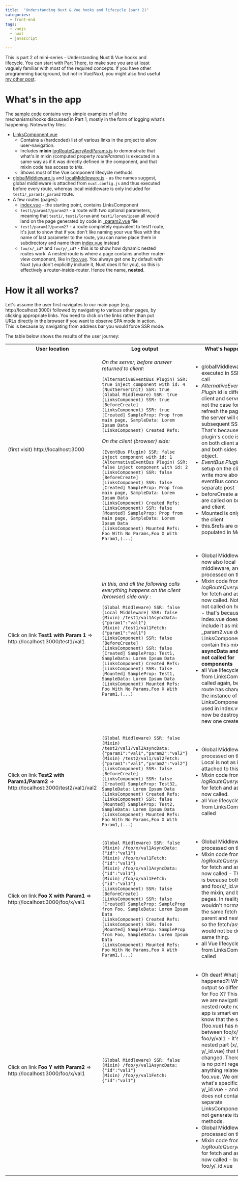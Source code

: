 ```yaml
---
title:  "Understanding Nuxt & Vue hooks and lifecycle (part 2)"
categories:
  - front-end
tags: 
  - vuejs
  - nuxt
  - javascript

---
```


This is part 2 of mini-series - Understanding Nuxt & Vue hooks and lifecycle. You can start with [Part 1 here](https://tech.onestopbeauty.online/front-end/understanding-nuxt-vue-hooks-and-lifecycle-part1/), to make sure you are at least vaguely familiar with most of the required concepts. If you have other programming background, but not in Vue/Nuxt, you might also find useful [my other post](https://tech.onestopbeauty.online/high-level/quick-guide-to-javascript-ecosystem-from-senior-java-dev-pov/).  

# What's in the app 
The [sample code](https://github.com/lilianaziolek/blog-examples/blob/master/dry-examples) contains very simple examples of all the mechanisms/hooks discussed in Part 1, mostly in the form of logging what's happening. Noteworthy files:
* [LinksComponent.vue](https://github.com/lilianaziolek/blog-examples/blob/master/dry-examples/components/LinksComponent.vue)
  * Contains a (hardcoded) list of various links in the project to allow user-navigation. 
  * Includes **mixin** [logRouteQueryAndParams.js](https://github.com/lilianaziolek/blog-examples/blob/master/dry-examples/mixins/logRouteQueryAndParams.js) to demonstrate that what's in mixin (computed property *routeParams*) is executed in a same way as if it was directly defined in the component, and that mixin code has access to *this*.
  * Shows most of the Vue component lifecycle methods  
* [globalMiddleware.js](https://github.com/lilianaziolek/blog-examples/blob/master/dry-examples/middleware/globalMiddleware.js) and [localMiddleware.js](https://github.com/lilianaziolek/blog-examples/blob/master/dry-examples/middleware/localMiddleware.js) - as the names suggest, global middleware is attached from `nuxt.config.js` and thus executed before every route, whereas local middleware is only included for `test1/_param1/_param2` route. 
* A few routes (pages):
  * [index.vue](https://github.com/lilianaziolek/blog-examples/blob/master/dry-examples/pages/index.vue) - the starting point, contains LinksComponent
  * `test1/param1?/param2?` - a route with two optional parameters, meaning that `test1/`, `test1/lorem` and `test1/lorem/ipsum` all would land on the page generated by code in [_param2.vue](https://github.com/lilianaziolek/blog-examples/blob/master/dry-examples/pages/test1/_param1/_param2.vue) file
  * `test1/param1?/param2?` - a route completely equivalent to test1 route, it's just to show that if you don't like naming your vue files with the name of last parameter to the route, you can name place them in subdirectory and name them [index.vue](https://github.com/lilianaziolek/blog-examples/blob/master/dry-examples/pages/test2/_param1/_param2/index.vue) instead
  * `foo/x/_id?` and `foo/y/_id?` - this is to show how dynamic nested routes work. A nested route is where a page contains another router-view component, like in [foo.vue](https://github.com/lilianaziolek/blog-examples/blob/master/dry-examples/pages/foo.vue). You always get one by default with Nuxt (you don't explicitly include it, Nuxt does it for you), so this is effectively a router-inside-router. Hence the name, **nested**.

# How it all works? 
Let's assume the user first navigates to our main page (e.g. http://localhost:3000) followed by navigating to various other pages, by clicking appropriate links. You need to click on the links rather than put URLs directly in the browser if you want to observe SPA mode in action. This is because by navigating from address bar you would force SSR mode.

The table below shows the results of the user journey:

<table style="width:800px">
<tr>
<th>User location</th>
<th>Log output</th>
<th>What's happening?</th>
</tr>

<tr><td style="width:20%">(first visit) http://localhost:3000</td><td style="width:50%">

*On the server, before answer returned to client:*  
```
(AlternativeEventBus Plugin) SSR: true inject component with id: 4                                                                                                                                                                                 
(NuxtServerInit) SSR: true
(Global Middleware) SSR: true
(LinksComponent) SSR: true [BeforeCreate]
(LinksComponent) SSR: true [Created] SampleProp: Prop from main page, SampleData: Lorem Ipsum Data
(LinksComponent) Created Refs:
```
*On the client (browser) side:*
```
(EventBus Plugin) SSR: false inject component with id: 1
(AlternativeEventBus Plugin) SSR: false inject component with id: 2
(LinksComponent) SSR: false [BeforeCreate]
(LinksComponent) SSR: false [Created] SampleProp: Prop from main page, SampleData: Lorem Ipsum Data
(LinksComponent) Created Refs:
(LinksComponent) SSR: false [Mounted] SampleProp: Prop from main page, SampleData: Lorem Ipsum Data
(LinksComponent) Mounted Refs: Foo With No Params,Foo X With Param1,(...)
```
</td><td style="width:30%">

* globalMiddleware is only executed in SSR in this call
* *AlternativeEventBus Plugin* id is different on client and server (if this is not the case for you, refresh the page, as ID on the server will change on subsequent SSR calls). That's because this plugin's code is executed on both client and server, and both sides create an object.
* *EventBus Plugin* is only setup on the client. I'll write more about eventBus concept in a separate post 
* beforeCreate and created are called on both server and client
* Mounted is only called on the client
* this.$refs are only populated in Mounted
</td></tr>

<tr><td>Click on link <b>Test1 with Param 1</b> => http://localhost:3000/test1/val1</td><td>

*In this, and all the following calls everything happens on the client (browser) side only :*
```
(Global Middleware) SSR: false
(Local Middleware) SSR: false
(Mixin) /test1/val1AsyncData: {"param1":"val1"}
(Mixin) /test1/val1Fetch: {"param1":"val1"}
(LinksComponent) SSR: false [BeforeCreate]
(LinksComponent) SSR: false [Created] SampleProp: Test1, SampleData: Lorem Ipsum Data
(LinksComponent) Created Refs: 
(LinksComponent) SSR: false [Mounted] SampleProp: Test1, SampleData: Lorem Ipsum Data
(LinksComponent) Mounted Refs: Foo With No Params,Foo X With Param1,(...)
```
</td><td>

* Global Middleware, and now also local middleware, are processed on the client.
* Mixin code from *logRouteQueryAndParams* for fetch and asyncData is now called. Note, it was not called on home page - that's because index.vue does not include it as mixin, and _param2.vue does. LinksComponent does contain this mixin too, but **asyncData and fetch are not called for components**
* all Vue lifecycle hooks from LinksComponent are called again, because the route has changed and the instance of LinksComponent that was used in index.vue would now be destroyed and a new one created 
</td></tr>

<tr><td>Click on link <b>Test2 with Param1/Param2</b> => http://localhost:3000/test2/val1/val2</td><td>

```
(Global Middleware) SSR: false
(Mixin) /test2/val1/val2AsyncData: {"param1":"val1","param2":"val2"}
(Mixin) /test2/val1/val2Fetch: {"param1":"val1","param2":"val2"}
(LinksComponent) SSR: false [BeforeCreate]
(LinksComponent) SSR: false [Created] SampleProp: Test32, SampleData: Lorem Ipsum Data
(LinksComponent) Created Refs: 
(LinksComponent) SSR: false [Mounted] SampleProp: Test2, SampleData: Lorem Ipsum Data
(LinksComponent) Mounted Refs: Foo With No Params,Foo X With Param1,(...)
```
</td><td>

* Global Middleware is processed on the client. Local is not as it was not attached to this route.
* Mixin code from *logRouteQueryAndParams* for fetch and asyncData is now called.
* all Vue lifecycle hooks from LinksComponent are called  
</td></tr>

<tr><td>Click on link <b>Foo X with Param1</b> => http://localhost:3000/foo/x/val1</td><td>

```
(Global Middleware) SSR: false
(Mixin) /foo/x/val1AsyncData: {"id":"val1"}
(Mixin) /foo/x/val1Fetch: {"id":"val1"}
(Mixin) /foo/x/val1AsyncData: {"id":"val1"}
(Mixin) /foo/x/val1Fetch: {"id":"val1"}
(LinksComponent) SSR: false [BeforeCreate]
(LinksComponent) SSR: false [Created] SampleProp: SampleProp from Foo, SampleData: Lorem Ipsum Data
(LinksComponent) Created Refs: 
(LinksComponent) SSR: false [Mounted] SampleProp: SampleProp from Foo, SampleData: Lorem Ipsum Data
(LinksComponent) Mounted Refs: Foo With No Params,Foo X With Param1,(...)
```
</td><td>

* Global Middleware is processed on the client.
* Mixin code from *logRouteQueryAndParams* for fetch and asyncData is now called - TWICE! This is because both foo.vue, and foo/x/_id.vue include the mixin, and both are pages. In reality, you wouldn't normally have the same fetch included in parent and nested route, so the fetch/asyncData would not be doing the same thing.
* all Vue lifecycle hooks from LinksComponent are called
</td></tr>

<tr><td>Click on link <b>Foo Y with Param2</b> => http://localhost:3000/foo/x/val1</td><td>

```
(Global Middleware) SSR: false
(Mixin) /foo/y/val1AsyncData: {"id":"val1"}
(Mixin) /foo/y/val1Fetch: {"id":"val1"}
```
</td><td>

* Oh dear! What just happened?! Why is this output so different than for Foo X? This is because we are navigating within a nested route now. The app is smart enough to know that the shell (foo.vue) has not changed between foo/x/val1 and foo/y/val1 - it's only the nested part (x/_id.vue vs y/_id.vue) that has changed. Therefore, there is no point regenerating anything related to foo.vue. We only execute what's specific to y/_id.vue - and this file does not contain a separate LinksComponent, so does not generate its lifecycle methods. 
* Global Middleware is still processed on the client.
* Mixin code from *logRouteQueryAndParams* for fetch and asyncData is now called - but only for foo/y/_id.vue
</td></tr>

</table>

 
